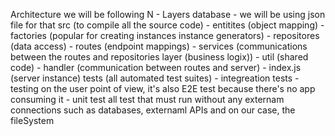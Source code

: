 Architecture we will be following
N - Layers
database
    - we will be using json file for that
src (to compile all the source code)
    - entitites (object mapping)
    - factories (popular for creating instances instance generators)
    - repositores (data access)
    - routes (endpoint mappings)
    - services (communications between the routes and repositories layer (business logix))
    - util (shared code)
    - handler (communication between routes and server)
    - index.js (server instance)
tests (all automated test suites)
    - integreation tests - testing on the user point of view, it's also E2E test because there's no app consuming it
    - unit test all test that must run without any externam connections such as databases, externaml APIs and on our case, the fileSystem

